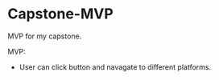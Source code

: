 # Capstone-MVP
MVP for my capstone.

MVP:
<ul>
  <li>User can click button and navagate to different platforms.</li>
</ul>
